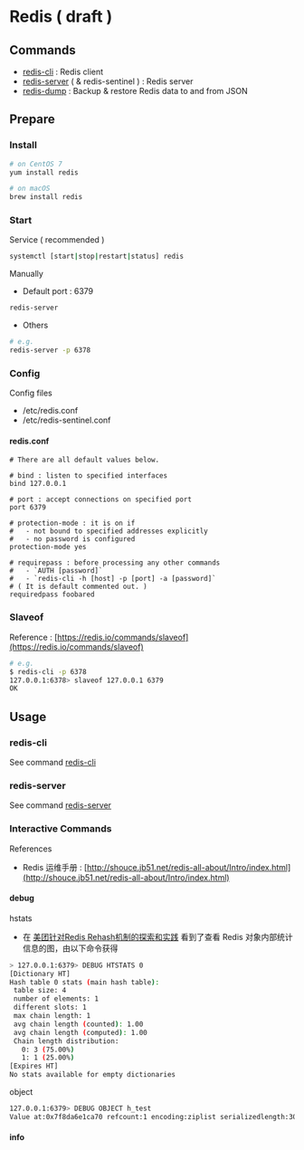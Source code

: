 # Redis \( draft \)

## Commands

* [redis-cli](../../cmd/redis/redis-cli.md) : Redis client
* [redis-server](../../cmd/redis/redis-server.md) \( & redis-sentinel \) : Redis server
* [redis-dump](../../cmd/redis/redis-dump.md) : Backup & restore Redis data to and from JSON

## Prepare

### Install

```bash
# on CentOS 7
yum install redis

# on macOS
brew install redis
```

### Start

Service \( recommended \)

```bash
systemctl [start|stop|restart|status] redis
```

Manually

* Default port : 6379

```bash
redis-server
```

* Others

```bash
# e.g.
redis-server -p 6378
```

### Config

Config files

* /etc/redis.conf
* /etc/redis-sentinel.conf

#### redis.conf

```text
# There are all default values below.

# bind : listen to specified interfaces
bind 127.0.0.1

# port : accept connections on specified port
port 6379

# protection-mode : it is on if
#   - not bound to specified addresses explicitly
#   - no password is configured
protection-mode yes

# requirepass : before processing any other commands
#   - `AUTH [password]`
#   - `redis-cli -h [host] -p [port] -a [password]`
# ( It is default commented out. )
requiredpass foobared
```

### Slaveof

Reference : [https://redis.io/commands/slaveof](https://redis.io/commands/slaveof)

```bash
# e.g.
$ redis-cli -p 6378
127.0.0.1:6378> slaveof 127.0.0.1 6379
OK
```

## Usage

### redis-cli

See command [redis-cli](../../cmd/redis/redis-cli.md)

### redis-server

See command [redis-server](../../cmd/redis/redis-server.md)

### Interactive Commands

References

* Redis 运维手册 : [http://shouce.jb51.net/redis-all-about/Intro/index.html](http://shouce.jb51.net/redis-all-about/Intro/index.html)

#### debug

hstats

* 在 [美团针对Redis Rehash机制的探索和实践](https://mp.weixin.qq.com/s/ufoLJiXE0wU4Bc7ZbE9cDQ) 看到了查看 Redis 对象内部统计信息的图，由以下命令获得

```bash
> 127.0.0.1:6379> DEBUG HTSTATS 0
[Dictionary HT]
Hash table 0 stats (main hash table):
 table size: 4
 number of elements: 1
 different slots: 1
 max chain length: 1
 avg chain length (counted): 1.00
 avg chain length (computed): 1.00
 Chain length distribution:
   0: 3 (75.00%)
   1: 1 (25.00%)
[Expires HT]
No stats available for empty dictionaries
```

object

```bash
127.0.0.1:6379> DEBUG OBJECT h_test
Value at:0x7f8da6e1ca70 refcount:1 encoding:ziplist serializedlength:30 lru:5141558 lru_seconds_idle:501
```

#### info

